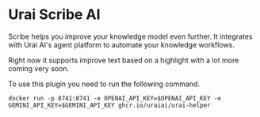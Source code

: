 # Urai Scribe AI

Scribe helps you improve your knowledge model even further. It integrates with
Urai AI's agent platform to automate your knowledge workflows.

Right now it supports improve text based on a highlight with a lot more coming very soon.


To use this plugin you need to run the following command.

```
docker run -p 8741:8741 -e OPENAI_API_KEY=$OPENAI_API_KEY -e GEMINI_API_KEY=$GEMINI_API_KEY ghcr.io/uraiai/urai-helper
```
